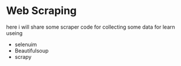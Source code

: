 # Web Scraping
here i will share   some scraper code for collecting some data for learn
useing 
- selenuim
- Beautifulsoup
- scrapy
